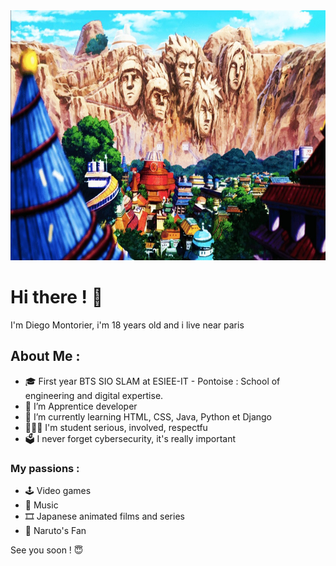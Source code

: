 <img width = 1000px height = 400px src = konoha-village.jpg>

# Hi there ! 👋

I'm Diego Montorier, i'm 18 years old and i live near paris

## About Me :
- 🎓 First year BTS SIO SLAM at ESIEE-IT - Pontoise : School of engineering and digital expertise. 
- 🔭 I’m Apprentice developer
- 🌱 I’m currently learning HTML, CSS, Java, Python et Django
- 👨🏻‍🎓 I'm student serious, involved, respectfu
- 🗳  I never forget cybersecurity, it's really important

### My passions :
- 🕹️ Video games
- 🎵 Music
- 🎞️ Japanese animated films and series
- 🍥 Naruto's Fan

See you soon ! 😇
<!--
**Diego-MTR/DIEGO-MTR** is a ✨ _special_ ✨ repository because its `README.md` (this file) appears on your GitHub profile.
